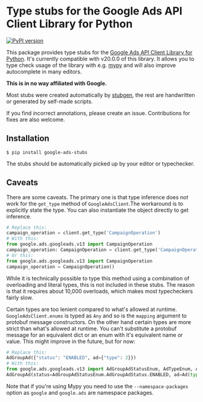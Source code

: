 # Type stubs for the Google Ads API Client Library for Python

[![PyPI version](https://badge.fury.io/py/google-ads-stubs.svg)](https://badge.fury.io/py/google-ads-stubs)

This package provides type stubs for the [Google Ads API Client Library for Python](https://github.com/googleads/google-ads-python). 
It's currently compatible with v20.0.0 of this library. It allows you to type check usage of the library with e.g. [mypy](http://mypy-lang.org/) and will also improve autocomplete in many editors.

**This is in no way affiliated with Google.**

Most stubs were created automatically by [stubgen](https://mypy.readthedocs.io/en/stable/stubgen.html), the rest are handwritten or generated by self-made scripts.

If you find incorrect annotations, please create an issue. Contributions for fixes are also welcome.

## Installation

```
$ pip install google-ads-stubs
```

The stubs should be automatically picked up by your editor or typechecker.

## Caveats

There are some caveats. The primary one is that type inference does _not_ work for the `get_type`
method of `GoogleAdsClient`.The workaround is to explicitly state the type. You can also instantiate the object directly to get inference. 

```python
# Replace this:
campaign_operation = client.get_type('CampaignOperation')
# With this:
from google.ads.googleads.v13 import CampaignOperation
campaign_operation: CampaignOperation = client.get_type('CampaignOperation')
# Or this:
from google.ads.googleads.v13 import CampaignOperation
campaign_operation = CampaignOperation()
```

While it is technically possible to type this method using a combination of overloading and literal types,
this is not included in these stubs. The reason is that it requires about 10,000 overloads, which makes most typecheckers fairly slow.

Certain types are too lenient compared to what's allowed at runtime. `GoogleAdsClient.enums` is typed as `Any` and so is the `mapping` argument to protobuf message constructors. 
On the other hand certain types are more strict than what's allowed at runtime. You can't substitute a protobuf message for an equivalent dict or an enum with it's equivalent name or value. This might improve in the future, but for now:

```python
# Replace this:
AdGroupAd({"status": "ENABLED", ad={"type": 2}})
# With this:
from google.ads.googleads.v13 import AdGroupAdStatusEnum, AdTypeEnum, Ad
AdGroupAd(status=AdGroupAdStatusEnum.AdGroupAdStatus.ENABLED, ad=Ad(type=AdTypeEnum.AdType.TEXT_AD))
```

Note that if you're using Mypy you need to use the `--namespace-packages` option as `google` and `google.ads` are namespace packages.